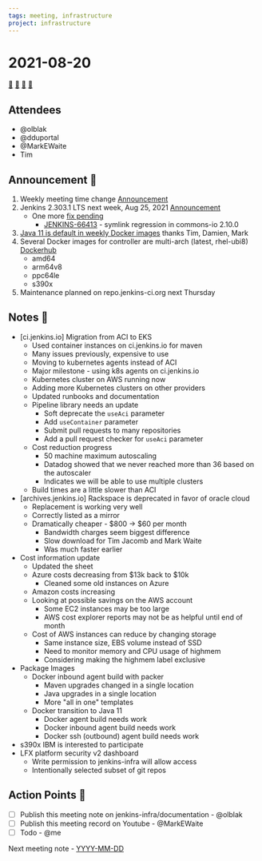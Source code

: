 ```yaml
---
tags: meeting, infrastructure
project: infrastructure
---
```

<!-- markdownlint-disable MD026-->

# 2021-08-20

[:movie_camera:](https://zoom.us/j/92454301214?pwd=aEVoUi9EanpaakN3L1ZxRlpDQk5Ddz09)
[:calendar:](https://jenkins.io/event-calendar/)
[:speech_balloon:](https://jenkins.io/chat/#jenkins-infra)
[:email:](https://groups.google.com/g/jenkins-infra)

## Attendees

* @olblak
* @dduportal 
* @MarkEWaite 
* Tim

## Announcement :loudspeaker:

1. Weekly meeting time change [Announcement](https://groups.google.com/g/jenkinsci-dev/c/mR8JY477S14/m/xYjPdaRABwAJ)
2. Jenkins 2.303.1 LTS next week, Aug 25, 2021 [Announcement](https://groups.google.com/g/jenkinsci-dev/c/mR8JY477S14/m/xYjPdaRABwAJ)
    * One more [fix pending](https://github.com/jenkinsci/jenkins/pull/5675)
        * [JENKINS-66413](https://issues.jenkins.io/browse/JENKINS-66413)  - symlink regression in commons-io 2.10.0
3. [Java 11 is default in weekly Docker images](https://www.jenkins.io/blog/2021/08/17/docker-images-use-jdk-11-by-default/) thanks Tim, Damien, Mark
4. Several Docker images for controller are multi-arch (latest, rhel-ubi8) [Dockerhub](https://hub.docker.com/r/jenkins/jenkins/tags?page=1&ordering=last_updated)
    * amd64
    * arm64v8
    * ppc64le
    * s390x
5. Maintenance planned on repo.jenkins-ci.org next Thursday

## Notes :book:

* [ci.jenkins.io] Migration from ACI to EKS
    * Used container instances on ci.jenkins.io for maven
    * Many issues previously, expensive to use
    * Moving to kubernetes agents instead of ACI
    * Major milestone - using k8s agents on ci.jenkins.io
    * Kubernetes cluster on AWS running now
    * Adding more Kubernetes clusters on other providers
    * Updated runbooks and documentation
    * Pipeline library needs an update
        * Soft deprecate the `useAci` parameter
        * Add `useContainer` parameter
        * Submit pull requests to many repositories
        * Add a pull request checker for `useAci` parameter
    * Cost reduction progress
        * 50 machine maximum autoscaling
        * Datadog showed that we never reached more than 36 based on the autoscaler
        * Indicates we will be able to use multiple clusters
    * Build times are a little slower than ACI
* [archives.jenkins.io] Rackspace is deprecated in favor of oracle cloud
    * Replacement is working very well
    * Correctly listed as a mirror
    * Dramatically cheaper - $800 -> $60 per month
        * Bandwidth charges seem biggest difference
        * Slow download for Tim Jacomb and Mark Waite
        * Was much faster earlier
* Cost information update
    * Updated the sheet
    * Azure costs decreasing from $13k back to $10k
        * Cleaned some old instances on Azure
    * Amazon costs increasing
    * Looking at possible savings on the AWS account
        * Some EC2 instances may be too large
        * AWS cost explorer reports may not be as helpful until end of month
    * Cost of AWS instances can reduce by changing storage
        * Same instance size, EBS volume instead of SSD
        * Need to monitor memory and CPU usage of highmem
        * Considering making the highmem label exclusive
* Package Images
    * Docker inbound agent build with packer
        * Maven upgrades changed in a single location
        * Java upgrades in a single location
        * More "all in one" templates
    * Docker transition to Java 11
        * Docker agent build needs work
        * Docker inbound agent build needs work
        * Docker ssh (outbound) agent build needs work
* s390x IBM is interested to participate
* LFX platform security v2 dashboard
    * Write permission to jenkins-infra will allow access
    * Intentionally selected subset of git repos


## Action Points :muscle:

* [ ] Publish this meeting note on jenkins-infra/documentation - @olblak 
* [ ] Publish this meeting record on Youtube - @MarkEWaite 
* [ ] Todo - @me

Next meeting note - [YYYY-MM-DD](https://hackmd.io/xxx) 